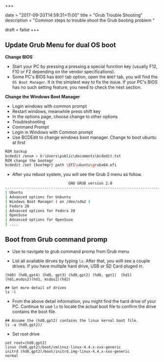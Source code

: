 +++


date = "2017-09-20T14:59:31+11:00"
title = "Grub Trouble Shooting"
description = "Common steps to trouble shoot the Grub booting problem "

draft = false
+++

## Update Grub Menu for dual OS boot

**Change BIOS**
* Start your PC by pressing a pressing a special function key (usually F12, F10 or F2 depending on the vendor specifications).
* Some PC's BIOS has `BOOT` tab option, open the `BOOT` tab, you will find the `OS Boot Manager`. It is the simplest way to fix the issue. If your PC's BIOS has no such setting feature, you need to check the next section. 

**Change the Windows Boot Manager**
* Login windows with common prompt 
* Restart windows, meanwhile press shift key
* In the options page, choose change to other options
* Troubleshooting
* Command Prompt
* Login in Windows with Common prompt
* Use BCDEdit to change windows boot manager. Change to boot ubuntu at first

```bash
REM backup
bcdedit /enum > X:\Users\public\documents\bcdedit.txt
REM change the bootmgr 
bcdedit /set {bootmgr} path \EFI\ubuntu\grubx64.efi
```
* After you reboot system, you will see the Grub 2 menu as follow.

```bash
                             GNU GRUB version 2.0
---------------------------------------------------------------------------------- 
| Ubuntu 
| Advanced options for Unbuntu
| Windows Boot Manager ( on /dev/sda2 )
| Fedora 20
| Advanced options for Fedora 20
| OpenSuse 
| Advanced options for OpenSuse
| ....

```


## Boot from Grub command promp

* Use <ESC> to navigate to grub command promp from Grub menu

* List all available dirves by typing `ls`. After that, you willl see a couple drives. If you have multiple hard drive, USB or SD Card pluged in. 

```
(hd0) (hd0,gpt4) (hd0, gpt3) (hd0,gpt2) (hd0, gpt1)  (hd1) (hd1,msdos2)(hd1, msdos2)(hd2)

## Get more detail of drives
ls -l
```

* From the above detail information, you might find the hard drive of your PC. Continue to use `ls` to locate the actual boot file to confirm the drive contains the boot file. 

```
## Assume the (hd0,gpt2) contains the linux kernal boot file. 
ls -a (hd0,gpt2)/
```

* Set root drive

```
set root=(hd0,gpt2)
linux (hd0,gpt2)/boot/vmlinuz-linux-4.4.x-xxx-generic
initrd (hd0,gpt2)/boot/initrd.img-linux-4.4.x-xxx-generic
normal
```




